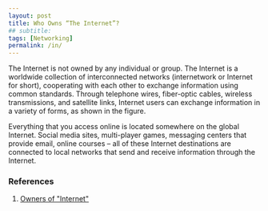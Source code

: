 ```yaml
---
layout: post
title: Who Owns “The Internet”?
## subtitle: 
tags: [Networking]
permalink: /in/
---
```


The Internet is not owned by any individual or group. The Internet is a worldwide collection of interconnected networks 
(internetwork or Internet for short), cooperating with each other to exchange information using common standards. 
Through telephone wires, fiber-optic cables, wireless transmissions, and satellite links, Internet users can exchange information 
in a variety of forms, as shown in the figure.

Everything that you access online is located somewhere on the global Internet. Social media sites, multi-player games, 
messaging centers that provide email, online courses – all of these Internet destinations are connected to local networks 
that send and receive information through the Internet.

### References
1. [Owners of "Internet"](https://www.coursera.org/learn/internet-connection-how-to-get-online/)
